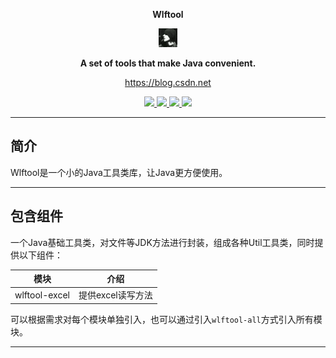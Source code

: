 <p align="center">
	<strong>Wlftool</strong>
</p>
<p align="center">
	<a href="https://hutool.cn/"><img src="docs/wlf.png" width="30" alt=""></a>
</p>
<p align="center">
	<strong>A set of tools that make Java convenient.</strong>
</p>
<p align="center">
	<a href="https://blog.csdn.net/qq_42761569?type=blog">https://blog.csdn.net</a>
</p>

<p align="center">
	<a target="_blank" href="https://search.maven.org/artifact/cn.hutool/hutool-all">
		<img src="https://img.shields.io/maven-central/v/cn.hutool/hutool-all.svg?label=Maven%20Central" />
	</a>
	<a target="_blank" href="https://license.coscl.org.cn/MulanPSL2/">
		<img src="https://img.shields.io/:license-MIT-blue.svg" />
	</a>
	<a target="_blank" href="https://www.oracle.com/java/technologies/javase/javase-jdk8-downloads.html">
		<img src="https://img.shields.io/badge/JDK-8+-green.svg" />
	</a>
	<a target="_blank" href="https://travis-ci.com/dromara/hutool">
		<img src="https://travis-ci.com/dromara/hutool.svg?branch=v4-master" />
	</a>
</p>

-------------------------------------------------------------------------------

## 简介

Wlftool是一个小的Java工具类库，让Java更方便使用。

-------------------------------------------------------------------------------

## 包含组件

一个Java基础工具类，对文件等JDK方法进行封装，组成各种Util工具类，同时提供以下组件：

| 模块            | 介绍          |
|---------------|-------------|
| wlftool-excel | 提供excel读写方法 |

可以根据需求对每个模块单独引入，也可以通过引入`wlftool-all`方式引入所有模块。

-------------------------------------------------------------------------------
